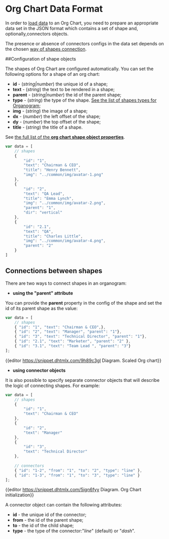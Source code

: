 Org Chart Data Format
============================

In order to [load data](common_guides/loading_data.md) to an Org Chart, you need to prepare an appropriate data set in the JSON format which contains a set of shape and, optionally,connectors objects.

The presence or absence of connectors configs in the data set depends on the chosen [way of shapes connection](#connectionsbetweenshapes).

##Configuration of shape objects

The shapes of Org Chart are configured automatically. You can set the following options for a shape of an org chart:

- **id** - (*string|number*) the unique id of a shape; 
- **text** - (*string*) the text to be rendered in a shape;
- **parent** - (*string|number*) the id of the parent shape;
- **type** - (*string*) the type of the shape. [See the list of shapes types for Organogram](orgchart_guides/orgchart_shapes_types.md);
- **img** - (*string*) the image of a shape;
- **dx** - (*number*) the left offset of the shape;
- **dy** - (*number*) the top offset of the shape; 
- **title** - (*string*) the title of a shape.

See [the full list of the **org chart shape object properties**](orgchart_guides/orgchart_shapes_types.md#shapeattrs).

~~~js
var data = [
	// shapes
	{
		"id": "1",
		"text": "Chairman & CEO",
		"title": "Henry Bennett",
		"img": "../common/img/avatar-1.png"
	},
	{
		"id": "2",
		"text": "QA Lead",
		"title": "Emma Lynch",
		"img": "../common/img/avatar-2.png",
		"parent": "1",
		"dir": "vertical"
	},
	{
		"id": "2.1",
		"text": "QA",
		"title": "Charles Little",
		"img": "../common/img/avatar-4.png",
		"parent": "2"
	}
]
~~~


Connections between shapes
-----------------

There are two ways to connect shapes in an organogram:

- **using the "parent" attribute**

You can provide the **parent** property in the config of the shape and set the id of its parent shape as the value:

~~~js
var data = [
	// shapes
	{ "id": "1", "text": "Chairman & CEO",},
	{ "id": "2", "text": "Manager", "parent": "1"},
	{ "id": "3", "text": "Technical Director", "parent": "1"},
	{ "id": "2.1", "text": "Marketer", "parent": "2" },
	{ "id": "3.1", "text": "Team Lead ", "parent": "3"}
];
~~~

{{editor	https://snippet.dhtmlx.com/9h89c3gl	Diagram. Scaled Org chart}}

- **using connector objects**

It is also possible to specify separate connector objects that will describe the logic of connecting shapes. For example:

~~~js
var data = [
	// shapes
    {
        "id": "1",
        "text": "Chairman & CEO"
    },
    {
        "id": "2",
        "text": "Manager"
    },
    {
        "id": "3",
        "text": "Technical Director"
    },
    
    // connectors
    { "id": "1-2", "from": "1", "to": "2", "type": "line" },
    { "id": "1-3", "from": "1", "to": "3", "type": "line" }
];
~~~

{{editor	https://snippet.dhtmlx.com/5ign6fyy	Diagram. Org Chart initialization}}

A connector object can contain the following attributes:

- **id** - the unique id of the connector;
- **from** - the id of the parent shape;
- **to** - the id of the child shape;
- **type** - the type of the connector:"*line*" (default) or "*dash*".



